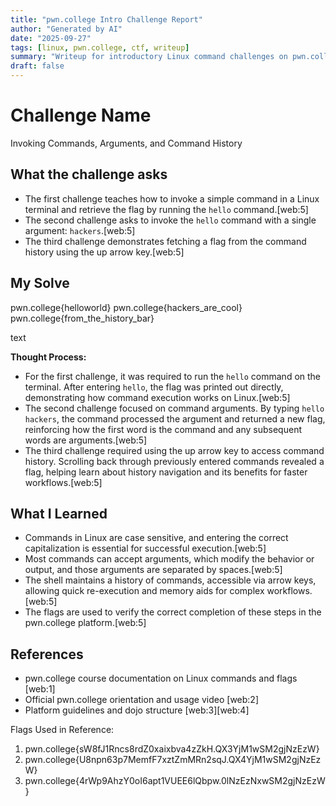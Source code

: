 ```yaml
---
title: "pwn.college Intro Challenge Report"
author: "Generated by AI"
date: "2025-09-27"
tags: [linux, pwn.college, ctf, writeup]
summary: "Writeup for introductory Linux command challenges on pwn.college, including solutions, methodology, and insights."
draft: false
---
```


# Challenge Name
Invoking Commands, Arguments, and Command History

## What the challenge asks

- The first challenge teaches how to invoke a simple command in a Linux terminal and retrieve the flag by running the `hello` command.[web:5]
- The second challenge asks to invoke the `hello` command with a single argument: `hackers`.[web:5]
- The third challenge demonstrates fetching a flag from the command history using the up arrow key.[web:5]

## My Solve
pwn.college{helloworld}
pwn.college{hackers_are_cool}
pwn.college{from_the_history_bar}

text

**Thought Process:**

- For the first challenge, it was required to run the `hello` command on the terminal. After entering `hello`, the flag was printed out directly, demonstrating how command execution works on Linux.[web:5]
- The second challenge focused on command arguments. By typing `hello hackers`, the command processed the argument and returned a new flag, reinforcing how the first word is the command and any subsequent words are arguments.[web:5]
- The third challenge required using the up arrow key to access command history. Scrolling back through previously entered commands revealed a flag, helping learn about history navigation and its benefits for faster workflows.[web:5]

## What I Learned

- Commands in Linux are case sensitive, and entering the correct capitalization is essential for successful execution.[web:5]
- Most commands can accept arguments, which modify the behavior or output, and those arguments are separated by spaces.[web:5]
- The shell maintains a history of commands, accessible via arrow keys, allowing quick re-execution and memory aids for complex workflows.[web:5]
- The flags are used to verify the correct completion of these steps in the pwn.college platform.[web:5]

## References

- pwn.college course documentation on Linux commands and flags [web:1]
- Official pwn.college orientation and usage video [web:2]
- Platform guidelines and dojo structure [web:3][web:4]

Flags Used in Reference:
1) pwn.college{sW8fJ1Rncs8rdZ0xaixbva4zZkH.QX3YjM1wSM2gjNzEzW}
2) pwn.college{U8npn63p7MemfF7xztZmMRn2sqJ.QX4YjM1wSM2gjNzEzW}
3) pwn.college{4rWp9AhzY0oI6apt1VUEE6lQbpw.0lNzEzNxwSM2gjNzEzW}
